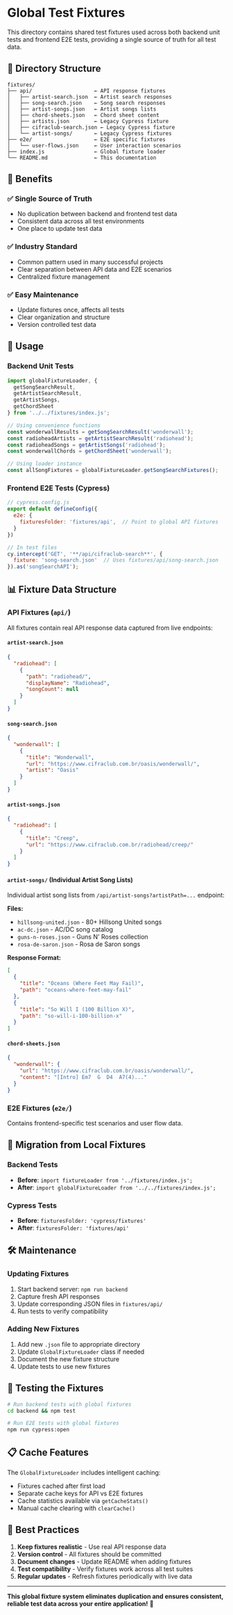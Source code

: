 # Global Test Fixtures

This directory contains shared test fixtures used across both backend unit tests and frontend E2E tests, providing a single source of truth for all test data.

## 📁 Directory Structure

```
fixtures/
├── api/                    ← API response fixtures
│   ├── artist-search.json  ← Artist search responses
│   ├── song-search.json    ← Song search responses
│   ├── artist-songs.json   ← Artist songs lists
│   ├── chord-sheets.json   ← Chord sheet content
│   ├── artists.json        ← Legacy Cypress fixture
│   ├── cifraclub-search.json ← Legacy Cypress fixture
│   └── artist-songs/       ← Legacy Cypress fixtures
├── e2e/                    ← E2E specific fixtures
│   └── user-flows.json     ← User interaction scenarios
├── index.js                ← Global fixture loader
└── README.md               ← This documentation
```

## 🎯 Benefits

### ✅ **Single Source of Truth**
- No duplication between backend and frontend test data
- Consistent data across all test environments
- One place to update test data

### ✅ **Industry Standard**
- Common pattern used in many successful projects
- Clear separation between API data and E2E scenarios
- Centralized fixture management

### ✅ **Easy Maintenance**
- Update fixtures once, affects all tests
- Clear organization and structure
- Version controlled test data

## 🚀 Usage

### **Backend Unit Tests**

```javascript
import globalFixtureLoader, { 
  getSongSearchResult, 
  getArtistSearchResult, 
  getArtistSongs, 
  getChordSheet 
} from '../../fixtures/index.js';

// Using convenience functions
const wonderwallResults = getSongSearchResult('wonderwall');
const radioheadArtists = getArtistSearchResult('radiohead');
const radioheadSongs = getArtistSongs('radiohead');
const wonderwallChords = getChordSheet('wonderwall');

// Using loader instance
const allSongFixtures = globalFixtureLoader.getSongSearchFixtures();
```

### **Frontend E2E Tests (Cypress)**

```javascript
// cypress.config.js
export default defineConfig({
  e2e: {
    fixturesFolder: 'fixtures/api',  // Point to global API fixtures
  }
})

// In test files
cy.intercept('GET', '**/api/cifraclub-search**', {
  fixture: 'song-search.json'  // Uses fixtures/api/song-search.json
}).as('songSearchAPI');
```

## 📊 Fixture Data Structure

### **API Fixtures (`api/`)**

All fixtures contain real API response data captured from live endpoints:

#### `artist-search.json`
```json
{
  "radiohead": [
    {
      "path": "radiohead/",
      "displayName": "Radiohead",
      "songCount": null
    }
  ]
}
```

#### `song-search.json`
```json
{
  "wonderwall": [
    {
      "title": "Wonderwall",
      "url": "https://www.cifraclub.com.br/oasis/wonderwall/",
      "artist": "Oasis"
    }
  ]
}
```

#### `artist-songs.json`
```json
{
  "radiohead": [
    {
      "title": "Creep",
      "url": "https://www.cifraclub.com.br/radiohead/creep/"
    }
  ]
}
```

#### `artist-songs/` (Individual Artist Song Lists)
Individual artist song lists from `/api/artist-songs?artistPath=...` endpoint:

**Files:**
- `hillsong-united.json` - 80+ Hillsong United songs
- `ac-dc.json` - AC/DC song catalog
- `guns-n-roses.json` - Guns N' Roses collection
- `rosa-de-saron.json` - Rosa de Saron songs

**Response Format:**
```json
[
  {
    "title": "Oceans (Where Feet May Fail)",
    "path": "oceans-where-feet-may-fail"
  },
  {
    "title": "So Will I (100 Billion X)",
    "path": "so-will-i-100-billion-x"
  }
]
```

#### `chord-sheets.json`
```json
{
  "wonderwall": {
    "url": "https://www.cifraclub.com.br/oasis/wonderwall/",
    "content": "[Intro] Em7  G  D4  A7(4)..."
  }
}
```

### **E2E Fixtures (`e2e/`)**

Contains frontend-specific test scenarios and user flow data.

## 🔄 Migration from Local Fixtures

### **Backend Tests**
- **Before**: `import fixtureLoader from '../fixtures/index.js';`
- **After**: `import globalFixtureLoader from '../../fixtures/index.js';`

### **Cypress Tests**
- **Before**: `fixturesFolder: 'cypress/fixtures'`
- **After**: `fixturesFolder: 'fixtures/api'`

## 🛠 Maintenance

### **Updating Fixtures**
1. Start backend server: `npm run backend`
2. Capture fresh API responses
3. Update corresponding JSON files in `fixtures/api/`
4. Run tests to verify compatibility

### **Adding New Fixtures**
1. Add new `.json` file to appropriate directory
2. Update `GlobalFixtureLoader` class if needed
3. Document the new fixture structure
4. Update tests to use new fixtures

## 🧪 Testing the Fixtures

```bash
# Run backend tests with global fixtures
cd backend && npm test

# Run E2E tests with global fixtures  
npm run cypress:open
```

## 📋 Cache Features

The `GlobalFixtureLoader` includes intelligent caching:

- Fixtures cached after first load
- Separate cache keys for API vs E2E fixtures
- Cache statistics available via `getCacheStats()`
- Manual cache clearing with `clearCache()`

## 🎨 Best Practices

1. **Keep fixtures realistic** - Use real API response data
2. **Version control** - All fixtures should be committed
3. **Document changes** - Update README when adding fixtures
4. **Test compatibility** - Verify fixtures work across all test suites
5. **Regular updates** - Refresh fixtures periodically with live data

---

**This global fixture system eliminates duplication and ensures consistent, reliable test data across your entire application!** 🎯
